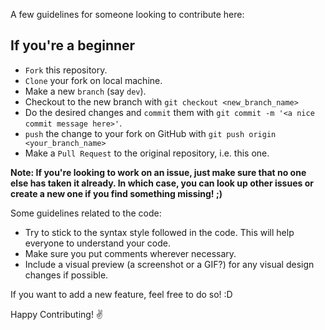 A few guidelines for someone looking to contribute here:

## If you're a beginner
* `Fork` this repository.
* `Clone` your fork on local machine.
* Make a new `branch` (say `dev`).
* Checkout to the new branch with `git checkout <new_branch_name>`
* Do the desired changes and `commit` them with `git commit -m '<a nice commit message here>'`.
* `push` the change to your fork on GitHub with `git push origin <your_branch_name>`
* Make a `Pull Request` to the original repository, i.e. this one.

<b>Note: If you're looking to work on an issue, just make sure that no one else has taken it already. In which case, you can look up other issues or create a new one if you find something missing! ;) </b>

Some guidelines related to the code:

- Try to stick to the syntax style followed in the code. This will help everyone to understand your code.
- Make sure you put comments wherever necessary.
- Include a visual preview (a screenshot or a GIF?) for any visual design changes if possible.

If you want to add a new feature, feel free to do so! :D

Happy Contributing! :v:
